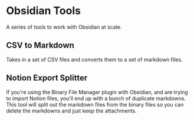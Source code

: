 # Obsidian Tools

A series of tools to work with Obsidian at scale.

## CSV to Markdown

Takes in a set of CSV files and converts them to a set of markdown files.

## Notion Export Splitter

If you're using the Binary File Manager plugin with Obsidian, and are trying to import Notion files, you'll end up with a bunch of duplicate markdowns. This tool will split out the markdown files from the binary files so you can delete the markdowns and just keep the attachments.